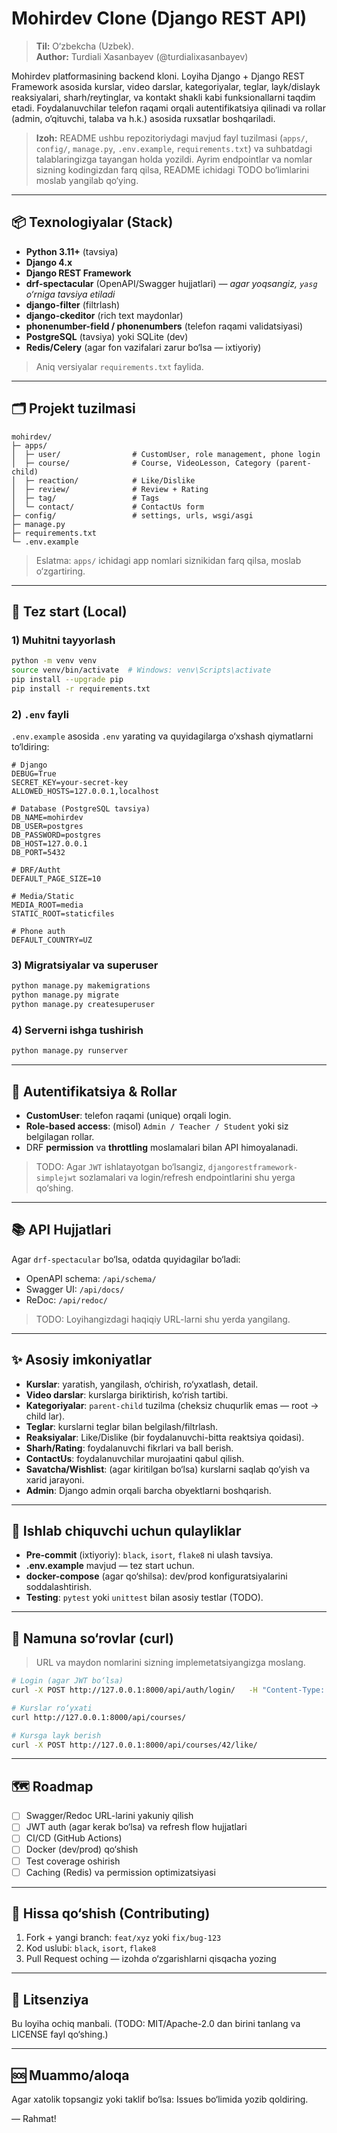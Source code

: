# Mohirdev Clone (Django REST API)

> **Til:** O‘zbekcha (Uzbek).  
> **Author:** Turdiali Xasanbayev (@turdialixasanbayev)

Mohirdev platformasining backend kloni. Loyiha Django + Django REST Framework asosida kurslar, video darslar, kategoriyalar, teglar, layk/dislayk reaksiyalari, sharh/reytinglar, va kontakt shakli kabi funksionallarni taqdim etadi. Foydalanuvchilar telefon raqami orqali autentifikatsiya qilinadi va rollar (admin, o‘qituvchi, talaba va h.k.) asosida ruxsatlar boshqariladi.

> **Izoh:** README ushbu repozitoriydagi mavjud fayl tuzilmasi (`apps/`, `config/`, `manage.py`, `.env.example`, `requirements.txt`) va suhbatdagi talablaringizga tayangan holda yozildi. Ayrim endpointlar va nomlar sizning kodingizdan farq qilsa, README ichidagi TODO bo‘limlarini moslab yangilab qo‘ying.

---

## 📦 Texnologiyalar (Stack)

- **Python 3.11+** (tavsiya)
- **Django 4.x**
- **Django REST Framework**
- **drf-spectacular** (OpenAPI/Swagger hujjatlari) *— agar yoqsangiz, `yasg` o‘rniga tavsiya etiladi*
- **django-filter** (filtrlash)
- **django-ckeditor** (rich text maydonlar)
- **phonenumber-field / phonenumbers** (telefon raqami validatsiyasi)
- **PostgreSQL** (tavsiya) yoki SQLite (dev)
- **Redis/Celery** (agar fon vazifalari zarur bo‘lsa — ixtiyoriy)

> Aniq versiyalar `requirements.txt` faylida.

---

## 🗂️ Projekt tuzilmasi

```
mohirdev/
├─ apps/
│  ├─ user/                # CustomUser, role management, phone login
│  ├─ course/              # Course, VideoLesson, Category (parent-child)
│  ├─ reaction/            # Like/Dislike
│  ├─ review/              # Review + Rating
│  ├─ tag/                 # Tags
│  └─ contact/             # ContactUs form
├─ config/                 # settings, urls, wsgi/asgi
├─ manage.py
├─ requirements.txt
└─ .env.example
```
> Eslatma: `apps/` ichidagi app nomlari siznikidan farq qilsa, moslab o‘zgartiring.

---

## 🚀 Tez start (Local)

### 1) Muhitni tayyorlash
```bash
python -m venv venv
source venv/bin/activate  # Windows: venv\Scripts\activate
pip install --upgrade pip
pip install -r requirements.txt
```

### 2) `.env` fayli
`.env.example` asosida `.env` yarating va quyidagilarga o‘xshash qiymatlarni to‘ldiring:

```
# Django
DEBUG=True
SECRET_KEY=your-secret-key
ALLOWED_HOSTS=127.0.0.1,localhost

# Database (PostgreSQL tavsiya)
DB_NAME=mohirdev
DB_USER=postgres
DB_PASSWORD=postgres
DB_HOST=127.0.0.1
DB_PORT=5432

# DRF/Autht
DEFAULT_PAGE_SIZE=10

# Media/Static
MEDIA_ROOT=media
STATIC_ROOT=staticfiles

# Phone auth
DEFAULT_COUNTRY=UZ
```

### 3) Migratsiyalar va superuser
```bash
python manage.py makemigrations
python manage.py migrate
python manage.py createsuperuser
```

### 4) Serverni ishga tushirish
```bash
python manage.py runserver
```

---

## 🔐 Autentifikatsiya & Rollar

- **CustomUser**: telefon raqami (unique) orqali login.  
- **Role-based access**: (misol) `Admin / Teacher / Student` yoki siz belgilagan rollar.  
- DRF **permission** va **throttling** moslamalari bilan API himoyalanadi.

> TODO: Agar `JWT` ishlatayotgan bo‘lsangiz, `djangorestframework-simplejwt` sozlamalari va login/refresh endpointlarini shu yerga qo‘shing.

---

## 📚 API Hujjatlari

Agar `drf-spectacular` bo‘lsa, odatda quyidagilar bo‘ladi:

- OpenAPI schema: `/api/schema/`
- Swagger UI: `/api/docs/`
- ReDoc: `/api/redoc/`

> TODO: Loyihangizdagi haqiqiy URL-larni shu yerda yangilang.

---

## ✨ Asosiy imkoniyatlar

- **Kurslar**: yaratish, yangilash, o‘chirish, ro‘yxatlash, detail.
- **Video darslar**: kurslarga biriktirish, ko‘rish tartibi.
- **Kategoriyalar**: `parent-child` tuzilma (cheksiz chuqurlik emas — root -> child lar).
- **Teglar**: kurslarni teglar bilan belgilash/filtrlash.
- **Reaksiyalar**: Like/Dislike (bir foydalanuvchi-bitta reaktsiya qoidasi).
- **Sharh/Rating**: foydalanuvchi fikrlari va ball berish.
- **ContactUs**: foydalanuvchilar murojaatini qabul qilish.
- **Savatcha/Wishlist**: (agar kiritilgan bo‘lsa) kurslarni saqlab qo‘yish va xarid jarayoni.
- **Admin**: Django admin orqali barcha obyektlarni boshqarish.

---

## 🔧 Ishlab chiquvchi uchun qulayliklar

- **Pre-commit** (ixtiyoriy): `black`, `isort`, `flake8` ni ulash tavsiya.
- **.env.example** mavjud — tez start uchun.
- **docker-compose** (agar qo‘shilsa): dev/prod konfiguratsiyalarini soddalashtirish.
- **Testing**: `pytest` yoki `unittest` bilan asosiy testlar (TODO).

---

## 🧪 Namuna so‘rovlar (curl)

> URL va maydon nomlarini sizning implemetatsiyangizga moslang.

```bash
# Login (agar JWT bo‘lsa)
curl -X POST http://127.0.0.1:8000/api/auth/login/   -H "Content-Type: application/json"   -d '{"phone_number":"+998901234567","password":"your-pass"}'

# Kurslar ro‘yxati
curl http://127.0.0.1:8000/api/courses/

# Kursga layk berish
curl -X POST http://127.0.0.1:8000/api/courses/42/like/
```

---

## 🗺️ Roadmap

- [ ] Swagger/Redoc URL-larini yakuniy qilish
- [ ] JWT auth (agar kerak bo‘lsa) va refresh flow hujjatlari
- [ ] CI/CD (GitHub Actions)
- [ ] Docker (dev/prod) qo‘shish
- [ ] Test coverage oshirish
- [ ] Caching (Redis) va permission optimizatsiyasi

---

## 🤝 Hissa qo‘shish (Contributing)

1. Fork + yangi branch: `feat/xyz` yoki `fix/bug-123`
2. Kod uslubi: `black`, `isort`, `flake8`
3. Pull Request oching — izohda o‘zgarishlarni qisqacha yozing

---

## 📄 Litsenziya

Bu loyiha ochiq manbali. (TODO: MIT/Apache-2.0 dan birini tanlang va LICENSE fayl qo‘shing.)

---

## 🆘 Muammo/aloqa

Agar xatolik topsangiz yoki taklif bo‘lsa: Issues bo‘limida yozib qoldiring.

— Rahmat!
